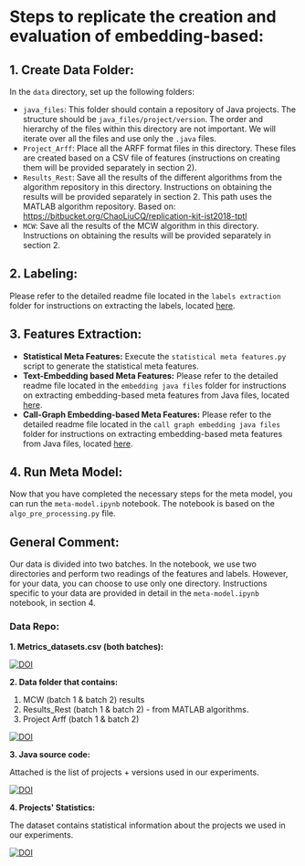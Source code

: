 # Steps to replicate the creation and evaluation of embedding-based:

## 1. Create Data Folder:
In the `data` directory, set up the following folders:
- `java_files`: This folder should contain a repository of Java projects. The structure should be `java_files/project/version`. The order and hierarchy of the files within this directory are not important. We will iterate over all the files and use only the `.java` files.
- `Project_Arff`: Place all the ARFF format files in this directory. These files are created based on a CSV file of features (instructions on creating them will be provided separately in section 2).
- `Results_Rest`: Save all the results of the different algorithms from the algorithm repository in this directory. Instructions on obtaining the results will be provided separately in section 2. This path uses the MATLAB algorithm repository. Based on: https://bitbucket.org/ChaoLiuCQ/replication-kit-ist2018-tptl
- `MCW`: Save all the results of the MCW algorithm in this directory. Instructions on obtaining the results will be provided separately in section 2.

## 2. Labeling:
Please refer to the detailed readme file located in the `labels extraction` folder for instructions on extracting the labels, located [here](/labels%20extraction/readme.md).


## 3. Features Extraction:
- **Statistical Meta Features:** Execute the `statistical meta features.py` script to generate the statistical meta features.
- **Text-Embedding based Meta Features:** Please refer to the detailed readme file located in the `embedding java files` folder for instructions on extracting embedding-based meta features from Java files, located [here](features%20extraction/embedding%20java%20files/readme.md).
- **Call-Graph Embedding-based Meta Features:** Please refer to the detailed readme file located in the `call graph embedding java files` folder for instructions on extracting embedding-based meta features from Java files, located [here](features%20extraction/call%20graph%20embedding%20java%20files/readme.md).


## 4. Run Meta Model:
Now that you have completed the necessary steps for the meta model, you can run the `meta-model.ipynb` notebook. The notebook is based on the `algo_pre_processing.py` file.

## General Comment:
Our data is divided into two batches. In the notebook, we use two directories and perform two readings of the features and labels. However, for your data, you can choose to use only one directory. Instructions specific to your data are provided in detail in the `meta-model.ipynb` notebook, in section 4.

### Data Repo:
**1. Metrics_datasets.csv (both batches):**

[![DOI](https://zenodo.org/badge/DOI/10.5281/zenodo.10963581.svg)](https://doi.org/10.5281/zenodo.10963581)

**2. Data folder that contains:**
1. MCW (batch 1 & batch 2) results
2. Results_Rest (batch 1 & batch 2) - from MATLAB algorithms.
3. Project Arff (batch 1 & batch 2)

[![DOI](https://zenodo.org/badge/DOI/10.5281/zenodo.10963609.svg)](https://doi.org/10.5281/zenodo.10963609)

**3. Java source code:**

Attached is the list of projects + versions used in our experiments.

[![DOI](https://zenodo.org/badge/DOI/10.5281/zenodo.10963625.svg)](https://doi.org/10.5281/zenodo.10963625)

**4. Projects' Statistics:**

The dataset contains statistical information about the projects we used in our experiments.

[![DOI](https://zenodo.org/badge/DOI/10.5281/zenodo.10955711.svg)](https://doi.org/10.5281/zenodo.10955711)


